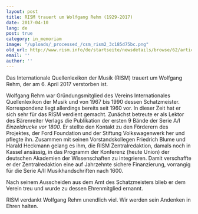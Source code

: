 ```yaml
---
layout: post
title: RISM trauert um Wolfgang Rehm (1929-2017)
date: 2017-04-10
lang: de
post: true
category: in_memoriam
image: "/uploads/_processed_/csm_rism2_3c185d75bc.png"
old_url: http://www.rism.info/de/startseite/newsdetails/browse/62/article/64/rism-mourns-the-loss-of-wolfgang-rehm-1929-2017.html
email: ''
author: ''
---
```



Das Internationale Quellenlexikon der Musik (RISM) trauert um Wolfgang Rehm, der am 6. April 2017 verstorben ist.

Wolfgang Rehm war Gründungsmitglied des Vereins Internationales Quellenlexikon der Musik und von 1967 bis 1990 dessen Schatzmeister. Korrespondenz liegt allerdings bereits seit 1960 vor. In dieser Zeit hat er sich sehr für das RISM verdient gemacht. Zunächst betreute er als Lektor des Bärenreiter Verlags die Publikation der ersten 9 Bände der Serie A/I _Einzeldrucke vor 1800_. Er stellte den Kontakt zu den Förderern des Projektes, der Ford Foundation und der Stiftung Volkswagenwerk her und pflegte ihn. Zusammen mit seinen Vorstandskollegen Friedrich Blume und Harald Heckmann gelang es ihm, die RISM Zentralredaktion, damals noch in Kassel ansässig, in das Programm der Konferenz (heute Union) der deutschen Akademien der Wissenschaften zu integrieren. Damit verschaffte er der Zentralredaktion eine auf Jahrzehnte sichere Finanzierung, vorrangig für die Serie A/II Musikhandschriften nach 1600.



Nach seinem Ausscheiden aus dem Amt des Schatzmeisters blieb er dem Verein treu und wurde zu dessen Ehrenmitglied ernannt.

RISM verdankt Wolfgang Rehm unendlich viel. Wir werden sein Andenken in Ehren halten.

<script type="text/javascript">var switchTo5x=true;</script><script type="text/javascript" src="http://w.sharethis.com/button/buttons.js"></script><script type="text/javascript">stLight.options({publisher: "9b601438-1ce1-49d8-bfd7-9cff5df54c17", doNotHash: false, doNotCopy: false, hashAddressBar: false});</script>